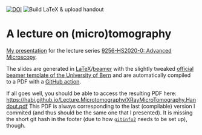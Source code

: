 [![DOI](https://zenodo.org/badge/162259004.svg)](https://zenodo.org/badge/latestdoi/162259004) ![Build LaTeX & upload handout](https://github.com/habi/Lecture.Microtomography/workflows/Build%20LaTeX%20&%20upload%20handout/badge.svg)

# A lecture on (micro)tomography

[My presentation](https://ilias.unibe.ch/goto_ilias3_unibe_sess_1815170.html) for the lecture series [9256-HS2020-0: Advanced Microscopy](https://ilias.unibe.ch/goto_ilias3_unibe_crs_1815141.html).

The slides are generated in [LaTeX](https://www.latex-project.org/)/[beamer](https://bitbucket.org/rivanvx/beamer/wiki/Home) with the slightly tweaked [official beamer template of the University of Bern](http://intern.unibe.ch/dienstleistungen/corporate_design_und_vorlagen/praesentationen/index_ger.html) and are automatically compiled to a PDF with a [GitHub action](https://github.com/xu-cheng/latex-action).

If all goes well, you should be able to access the resulting PDF here: https://habi.github.io/Lecture.Microtomography/XRayMicroTomography.Handout.pdf
This PDF is always corresponding to the last (compilable) version I commited (and thus should be the same one that I presented).
It is missing the short git hash in the footer (due to how [`gitinfo2`](https://www.ctan.org/pkg/gitinfo2) needs to be set up), though.
